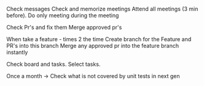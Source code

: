 Check messages
Check and memorize meetings
Attend all meetings (3 min before). Do only meeting during the meeting

Check Pr's and fix them
Merge approved pr's 

When take a feature - times 2 the time 
Create branch for the Feature and PR's into this branch
Merge any approved pr into the feature branch instantly

Check board and tasks. Select tasks.

Once a month -> Check what is not covered by unit tests in next gen
